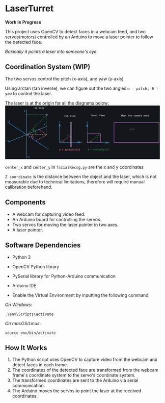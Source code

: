 # LaserTurret

**Work In Progress**

This project uses OpenCV to detect faces in a webcam feed, and two servos(motors) controlled by an Arduino to move a laser pointer to follow the detected face.

_Basically it points a laser into someone's eye_

## Coordination System (WIP)

The two servos control the pitch (x-axis), and yaw (y-axis)

Using arctan (tan inverse), we can figure out the two angles `α - pitch, θ - yaw` to control the laser.

The laser is at the origin for all the diagrams below:
![Coordination Plan](/Coordination%20Plan.png)

`center_x` and `center_y` in `facialRecog.py` are the x and y coordinates

`Z coordinate` is the distance between the object and the laser, which is not measurable due to technical limitations, therefore will require manual calibration beforehand.

## Components

- A webcam for capturing video feed.
- An Arduino board for controlling the servos.
- Two servos for moving the laser pointer in two axes.
- A laser pointer.

## Software Dependencies

- Python 3
- OpenCV Python library
- PySerial library for Python-Arduino communication
- Arduino IDE

- Enable the Virtual Environment by inputting the following command

*On Windows*:
```
.\env\Scripts\activate
```
*On macOS/Linus*:
```
source env/bin/activate
```

## How It Works

1. The Python script uses OpenCV to capture video from the webcam and detect faces in each frame.
2. The coordinates of the detected face are transformed from the webcam frame's coordinate system to the servo's coordinate system.
3. The transformed coordinates are sent to the Arduino via serial communication.
4. The Arduino moves the servos to point the laser at the received coordinates.
